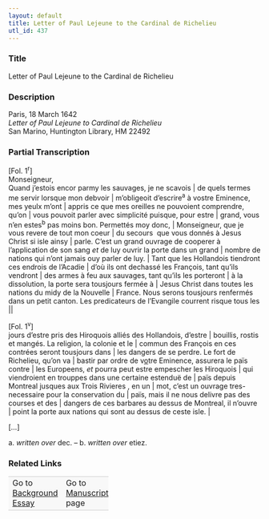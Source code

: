```yaml
---  
layout: default  
title: Letter of Paul Lejeune to the Cardinal de Richelieu  
utl_id: 437
---
```


### Title

Letter of Paul Lejeune to the Cardinal de Richelieu

### Description

<p>Paris, 18 March 1642<br /><em>Letter of Paul Lejeune to Cardinal de Richelieu</em><br />
San Marino, Huntington Library, HM 22492</p>



### Partial Transcription

<p>[Fol. 1<sup>r</sup>]<br />
Monseigneur,<br />
Quand j’estois encor parmy les sauvages, je ne scavois | de quels termes me servir lorsque mon debvoir | m’obligeoit d’escrire<sup>a</sup> à vostre Eminence, mes yeulx m’ont | appris ce que mes oreilles ne pouvoient comprendre, qu’on | vous pouvoit parler avec simplicité puisque, pour estre | grand, vous n’en estes<sup>b</sup> pas moins bon. Permettés moy donc, | Monseigneur, que je vous revere de tout mon coeur | du secours  que vous donnés à Jesus Christ si isle ainsy | parle. C’est un grand ouvrage de cooperer à l’application de son sang <em>et</em> de luy ouvrir la porte dans un grand | nombre de nations qui n’ont jamais ouy parler de luy. | Tant que les Hollandois tiendront ces endrois de l’Acadie | d’où ils ont dechassé les François, tant qu’ils vendront | des armes à feu aux sauvages, tant qu’ils les porteront | à la dissolution, la porte sera tousjours fermée à | Jesus Christ dans toutes les nations du midy de la Nouvelle | France. Nous serons tousjours renfermés dans un petit canton. Les predicateurs de l’Evangile courrent risque tous les ||</p>

<p>[Fol. 1<sup>v</sup>]<br />
jours d’estre pris des Hiroquois alliés des Hollandois, d’estre | bouillis, rostis et mangés. La religion, la colonie et le | commun des François en ces contrées seront tousjours dans | les dangers de se perdre. Le fort de Richelieu, qu’on va | bastir par ordre de v<u>o</u>tre Eminence, assurera le païs contre | les Europeens, <em>et</em> pourra peut estre empescher les Hiroquois | qui viendroient en trouppes dans une certaine estenduë de | païs depuis Montreal jusques aux Trois Rivieres , en un | mot, c’est un ouvrage tres-necessaire pour la conservation du | païs, mais il ne nous delivre pas des courses et des | dangers de ces barbares au dessus de Montreal, il n’ouvre | point la porte aux nations qui sont au dessus de ceste isle. |</p>
<p>[…]</p>
<p>a. <em>written over</em> dec. – b. <em>written over</em> etiez.</p>



### Related Links

<table border="0.5" cellpadding="1" cellspacing="1" style="width: 200px; background-color:#F8F8F8;">
    <tbody style="border-color:#ccc">
        <tr style="border-color:#ccc">
            <td>Go to <a href="https://french.newberry.t-pen.org/essay/437" target="_blank">Background Essay</a></td>
            <td>Go to <a href="https://french.newberry.t-pen.org/www/record.html?id=437" target="_blank">Manuscript</a> page</td>
        </tr>
    </tbody>
</table>

